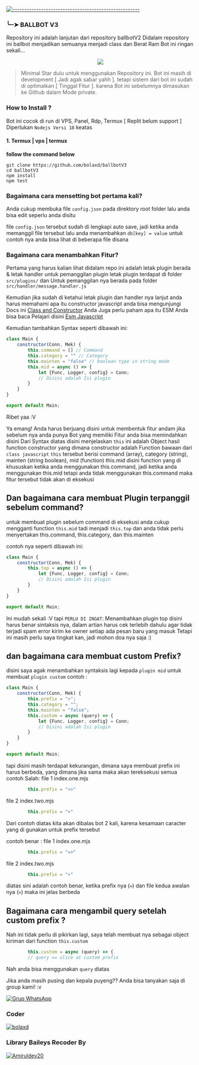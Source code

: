 [![-----------------------------------------------------](https://raw.githubusercontent.com/andreasbm/readme/master/assets/lines/colored.png)](#table-of-contents)

### ╰┈➤ BALLBOT V3

Repository ini adalah lanjutan dari repository ballbotV2
Didalam repository ini ballbot menjadikan semuanya menjadi class 
dan Berat Ram Bot ini ringan sekali...

<p align="center">
<img width="" src="https://img.shields.io/github/repo-size/bolaxd/ballbotV3?color=lightblue&label=Repo%20Size&style=for-the-badge&logo=appveyor">
</p>

> Minimal Star dulu untuk menggunakan Repository ini.
Bot ini masih di development [ Jadi agak sabar yahh ].
tetapi sistem dari bot ini sudah di optimalkan [ Tinggal Fitur ].
karena Bot ini sebelumnya dimasukan ke Github dalam Mode private.

### How to Install ?

Bot ini cocok di run di VPS, Panel, Rdp, Termux [ Replit belum support ]
Diperlukan ```Nodejs Versi 18``` keatas

#### 1. Termux | vps | termux

**follow the command below**

```
git clone https://github.com/bolaxd/ballbotV3
cd ballbotV3
npm install
npm test
```

### Bagaimana cara mensetting bot pertama kali?

Anda cukup membuka file ```config.json``` pada direktory root folder lalu anda bisa edit seperlu anda disitu

file ```config.json``` tersebut sudah di lengkapi auto save, jadi ketika anda memanggil file tersebut lalu anda menambahkan ```db[key] = value```
untuk contoh nya anda bisa lihat di beberapa file disana

### Bagaimana cara menambahkan Fitur?

Pertama yang harus kalian lihat didalam repo ini adalah letak plugin berada & letak handler untuk pemanggilan plugin
letak plugin terdapat di folder ```src/plugins/``` dan Untuk pemanggilan nya berada pada folder ```src/handler/message.handler.js```

Kemudian jika sudah di ketahui letak plugin dan handler nya lanjut anda harus memahami apa itu constructor javascript 
anda bisa mengunjungi Docs ini <a href="https://www.google.com/url?sa=t&source=web&rct=j&url=https://developer.mozilla.org/id/docs/Web/JavaScript/Reference/Classes/constructor&ved=2ahUKEwiCzLe2p_D8AhUucGwGHQn1BDUQFnoECBIQAQ&usg=AOvVaw3j1frsm7-FUgIQrpPEt8G0">Class and Constructor</a>
Anda Juga perlu paham apa itu ESM Anda bisa baca Pelajari disini <a href="https://www.google.com/url?sa=t&source=web&rct=j&url=https://nodejs.org/api/esm.html&ved=2ahUKEwiFs_K9qPD8AhWb7TgGHWqqC5cQFnoECAkQAQ&usg=AOvVaw372Gosks9CngBdfUXXnvHk">Esm Javascript</a>

Kemudian tambahkan Syntax seperti dibawah ini:
```js
class Main {
	constructor(Conn, Mek) {
		this.command = [] // Command
		this.category = "" // Category
		this.mainten = "false" // boolean type in string mode
		this.mid = async () => {
			let {Func, Logger, config} = Conn;
			// Disini adalah Isi plugin
		}
	}
}

export default Main;

```

Ribet yaa :V

Ya emang! Anda harus berjuang disini untuk membentuk fitur andam jika sebelum nya anda punya Bot yang memiliki Fitur anda bisa memindahkan disini
Dari Syntax diatas disini menjelaskan ```this``` ini adalah Object hasil function constructor yang dimana constructor adalah Function bawaan dari ```class javascript```
```this``` tersebut berisi command (array), category (string), mainten (string boolean), mid (function)
this.mid disini function yang di khususkan ketika anda menggunakan this.command, jadi ketika anda menggunakan this.mid tetapi anda tidak menggunakan this.command maka fitur tersebut tidak akan di eksekusi

## Dan bagaimana cara membuat Plugin terpanggil sebelum command?

untuk membuat plugin sebelum command di eksekusi anda cukup mengganti function ```this.mid``` tadi menjadi ```this.top```
dan anda tidak perlu menyertakan this.command, this.category, dan this.mainten

contoh nya seperti dibawah ini:

```js
class Main {
	constructor(Conn, Mek) {
		this.top = async () => {
			let {Func, Logger, config} = Conn;
			// Disini adalah Isi plugin
		}
	}
}

export default Main;
```
 Ini mudah sekali :V
 tapi ```PERLU DI INGAT```: Menambahkan plugin top disini harus benar sintaksis nya, dalam artian harus cek terlebih dahulu agar tidak terjadi spam error kirim ke owner setiap ada pesan baru yang masuk 
 Tetapi ini masih perlu saya tingkat kan, jadi mohon doa nya saja :) 
 
## dan bagaimana cara membuat custom Prefix?

disini saya agak menambahkan syntaksis lagi kepada ```plugin mid``` untuk membuat ```plugin custom```
contoh :
```js
class Main {
	constructor(Conn, Mek) {
		this.prefix = ">";
		this.category = "";
		this.mainten = "false";
		this.custom = async (query) => {
			let {Func, Logger, config} = Conn;
			// Disini adalah Isi plugin
		}
	}
}

export default Main;
```

tapi disini masih terdapat kekurangan, dimana saya membuat prefix ini harus berbeda, yang dimana jika sama maka akan tereksekusi semua
contoh Salah:
file 1 index.one.mjs 
```js
		this.prefix = ">>"
```
file 2 index.two.mjs 
```js
		this.prefix = ">"
```
Dari contoh diatas kita akan dibalas bot 2 kali, karena kesamaan caracter yang di gunakan untuk prefix tersebut

contoh benar :
file 1 index.one.mjs 
```js
		this.prefix = "=>"
```
file 2 index.two.mjs 
```js
		this.prefix = ">"
```
diatas sini adalah contoh benar, ketika prefix nya (```=```) dan file kedua awalan nya (```>```) maka ini jelas berbeda

## Bagaimana cara mengambil query setelah custom prefix ?

Nah ini tidak perlu di pikirkan lagi, saya telah membuat nya sebagai object kiriman dari function ```this.custom```
```js
		this.custom = async (query) => {
		// query == slice at custom prefix
```
Nah anda bisa menggunakan ```query``` diatas

Jika anda masih pusing dan kepala puyeng?? Anda bisa tanyakan saja di group kami! :v 

[![Grup WhatsApp](https://img.shields.io/badge/WhatsApp-25D366?style=for-the-badge&logo=whatsapp&logoColor=white)](https://chat.whatsapp.com/Joejcs0ebWl5Kqn97YEl4z)

### Coder
[![bolaxd](https://github.com/bolaxd.png?size=100)](https://github.com/bolaxd)

### Library Baileys Recoder By 
[![Amiruldev20](https://github.com/Amiruldev20.png?size=100)](https://github.com/Amiruldev20)
